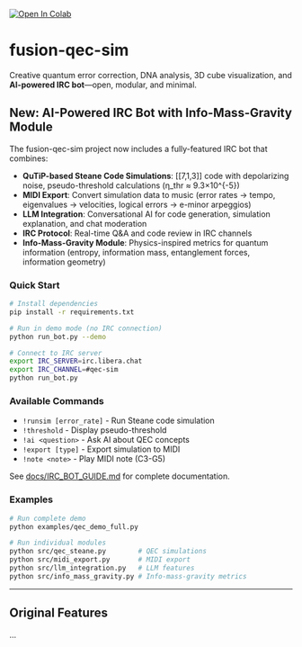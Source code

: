 [![Open In Colab](https://colab.research.google.com/assets/colab-badge.svg)](https://colab.research.google.com/github/multimodalas/fusion-qec-sim/blob/main/notebooks/qec_demo_global.ipynb)

# fusion-qec-sim

Creative quantum error correction, DNA analysis, 3D cube visualization, and **AI-powered IRC bot**—open, modular, and minimal.

## New: AI-Powered IRC Bot with Info-Mass-Gravity Module

The fusion-qec-sim project now includes a fully-featured IRC bot that combines:

- **QuTiP-based Steane Code Simulations**: [[7,1,3]] code with depolarizing noise, pseudo-threshold calculations (η_thr ≈ 9.3×10^{-5})
- **MIDI Export**: Convert simulation data to music (error rates → tempo, eigenvalues → velocities, logical errors → e-minor arpeggios)
- **LLM Integration**: Conversational AI for code generation, simulation explanation, and chat moderation
- **IRC Protocol**: Real-time Q&A and code review in IRC channels
- **Info-Mass-Gravity Module**: Physics-inspired metrics for quantum information (entropy, information mass, entanglement forces, information geometry)

### Quick Start

```bash
# Install dependencies
pip install -r requirements.txt

# Run in demo mode (no IRC connection)
python run_bot.py --demo

# Connect to IRC server
export IRC_SERVER=irc.libera.chat
export IRC_CHANNEL=#qec-sim
python run_bot.py
```

### Available Commands

- `!runsim [error_rate]` - Run Steane code simulation
- `!threshold` - Display pseudo-threshold
- `!ai <question>` - Ask AI about QEC concepts
- `!export [type]` - Export simulation to MIDI
- `!note <note>` - Play MIDI note (C3-G5)

See [docs/IRC_BOT_GUIDE.md](docs/IRC_BOT_GUIDE.md) for complete documentation.

### Examples

```bash
# Run complete demo
python examples/qec_demo_full.py

# Run individual modules
python src/qec_steane.py        # QEC simulations
python src/midi_export.py       # MIDI export
python src/llm_integration.py   # LLM features
python src/info_mass_gravity.py # Info-mass-gravity metrics
```

---

## Original Features

...